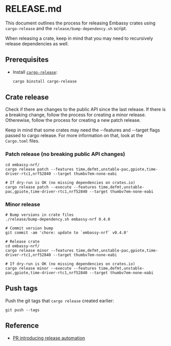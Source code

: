 # RELEASE.md

This document outlines the process for releasing Embassy crates using `cargo-release` and the `release/bump-dependency.sh` script.

When releasing a crate, keep in mind that you may need to recursively release dependencies as well. 

## Prerequisites

- Install [`cargo-release`](https://github.com/crate-ci/cargo-release):

  ```sh
  cargo binstall cargo-release

## Crate release

Check if there are changes to the public API since the last release. If there is a breaking change, follow
the process for creating a minor release. Otherewise, follow the process for creating a new patch release.

Keep in mind that some crates may need the --features and --target flags passed to cargo release. For more information on that,
look at the `Cargo.toml` files.

### Patch release (no breaking public API changes)

```
cd embassy-nrf/
cargo release patch --features time,defmt,unstable-pac,gpiote,time-driver-rtc1,nrf52840 --target thumbv7em-none-eabi

# If dry-run is OK (no missing dependencies on crates.io) 
cargo release patch --execute --features time,defmt,unstable-pac,gpiote,time-driver-rtc1,nrf52840 --target thumbv7em-none-eabi
```

### Minor release

```
# Bump versions in crate files
./release/bump-dependency.sh embassy-nrf 0.4.0

# Commit version bump
git commit -am 'chore: update to `embassy-nrf` v0.4.0'

# Release crate
cd embassy-nrf/
cargo release minor --features time,defmt,unstable-pac,gpiote,time-driver-rtc1,nrf52840 --target thumbv7em-none-eabi

# If dry-run is OK (no missing dependencies on crates.io) 
cargo release minor --execute --features time,defmt,unstable-pac,gpiote,time-driver-rtc1,nrf52840 --target thumbv7em-none-eabi
```

## Push tags

Push the git tags that `cargo release` created earlier:

```
git push --tags
```
## Reference

* [PR introducing release automation](https://github.com/embassy-rs/embassy/pull/4289)
